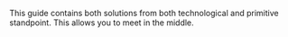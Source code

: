 This guide contains both solutions from both technological and primitive standpoint. This allows you to meet in the middle.
